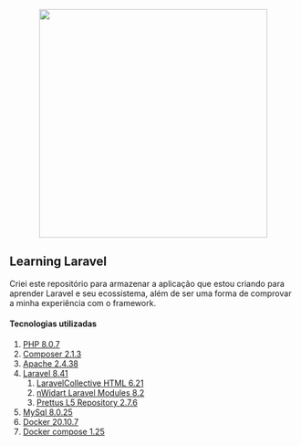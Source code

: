 <p align="center"><a href="https://laravel.com" target="_blank"><img src="https://raw.githubusercontent.com/laravel/art/master/logo-lockup/5%20SVG/2%20CMYK/1%20Full%20Color/laravel-logolockup-cmyk-red.svg" width="400"></a></p>

## Learning Laravel

Criei este repositório para armazenar a aplicação que estou criando para aprender Laravel e seu ecossistema, além de ser uma forma de comprovar a minha experiência com o framework.

#### Tecnologias utilizadas
1. [PHP 8.0.7](https://www.php.net/)
1. [Composer 2.1.3](https://getcomposer.org/)
1. [Apache 2.4.38](https://httpd.apache.org/)
2. [Laravel 8.41](https://github.com/laravel/laravel)
   1. [LaravelCollective HTML 6.21](https://github.com/laravelcollective/html)
   2. [nWidart Laravel Modules 8.2](https://github.com/nwidart/laravel-modules)
   3. [Prettus L5 Repository 2.7.6](https://github.com/andersao/l5-repository)
3. [MySql 8.0.25](https://www.mysql.com/)
4. [Docker 20.10.7](https://www.docker.com/)
5. [Docker compose 1.25](https://docs.docker.com/compose/install/)
